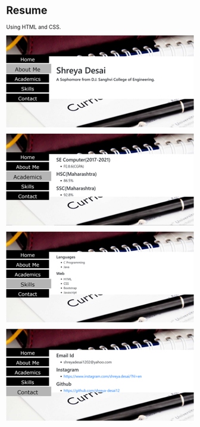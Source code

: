 # Resume

Using HTML and CSS.

![](https://github.com/shreya-desai12/Resume/blob/master/Screenshots/aboutme.png)

![](https://github.com/shreya-desai12/Resume/blob/master/Screenshots/academics.png)

![](https://github.com/shreya-desai12/Resume/blob/master/Screenshots/skills.png)

![](https://github.com/shreya-desai12/Resume/blob/master/Screenshots/contact.png)
